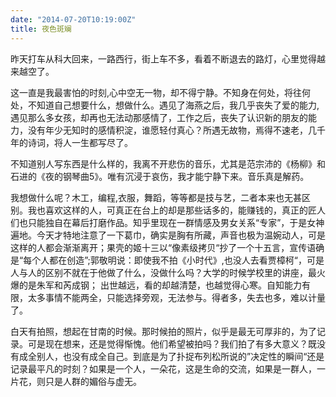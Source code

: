 ```yaml
---
date: "2014-07-20T10:19:00Z"
title: 夜色斑斓
---
```



昨天打车从科大回来，一路西行，街上车不多，看着不断退去的路灯，心里觉得越来越空了。

这一直是我最害怕的时刻,心中空无一物，却不得宁静。不知身在何处，将往何处，不知道自己想要什么，想做什么。遇见了海燕之后，我几乎丧失了爱的能力,遇见那么多女孩，却再也无法动那感情了，工作之后，丧失了认识新的朋友的能力，没有年少无知时的感情积淀，谁愿轻付真心？所遇无故物，焉得不速老，几千年的诗词，将人一生都写尽了。


不知道别人写东西是什么样的，我离不开悲伤的音乐，尤其是范宗沛的《杨柳》和石进的《夜的钢琴曲5》。唯有沉浸于哀伤，我才能宁静下来。音乐真是解药。

我想做什么呢？木工，编程,衣服，舞蹈，等等都是技与艺，二者本来也无甚区别。我也喜欢这样的人，可真正在台上的却是那些话多的，能赚钱的，真正的匠人们也只能独自在幕后打磨作品。知乎里现在一群情感及男女关系“专家”，于是女神遍地。今天才特地注意了一下葛巾，确实是胸有所藏，声音也极为温婉动人，可是这样的人都会渐渐离开；果壳的姬十三以“像素级拷贝“抄了一个十五言，宣传语确是“每个人都在创造”;郭敬明说：即使我不拍《小时代》,也没人去看贾樟柯“，可是人与人的区别不就在于他做了什么，没做什么吗？大学的时候学校里的讲座，最火爆的是朱军和芮成钢；
出世越远，看的却越清楚，也越觉得心寒。自知能力有限，太多事情不能两全，只能选择旁观，无法参与。得者多，失去也多，难以计量了。

白天有拍照，想起在甘南的时候。那时候拍的照片，似乎是最无可厚非的，为了记录。可是现在想来，还是觉得惭愧。他们希望被拍吗？我们拍了有多大意义？既没有成全别人，也没有成全自己。到底是为了扑捉布列松所说的”决定性的瞬间“还是记录最平凡的时刻？如果是一个人，一朵花，这是生命的交流，如果是一群人，一片花，则只是人群的媚俗与虚无。


